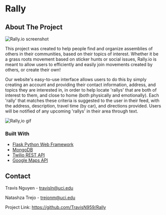 # Rally

## About The Project


![Rally.io screenshot](https://i.imgur.com/oqxEJTc.png)


This project was created to help people find and organize assemblies of others in their communities, based on their topics of interest. Whether it be a grass roots movement based on sticker hunts or social issues, Rally.io is meant to allow users to efficiently and easily join movements created by others, or create their own!

Our website's easy-to-use interface allows users to do this by simply creating an account and providing their contact information, address, and topics they are interested in, in order to help locate 'rallys' that are both of interest to them, and close to home (both physically and emotionally). Each 'rally' that matches these criteria is suggested to the user in their feed, with the address, description, travel time (by car), and directions provided. Users will be notified of any upcoming 'rallys' in their area through text.


![Rally,io gif](https://i.imgur.com/CKyoG37.gif)


### Built With
- [Flask Python Web Framework](https://flask.palletsprojects.com/en/1.1.x/)
- [MongoDB](https://www.mongodb.com/3)
- [Twilio REST API](https://www.twilio.com/docs)
- [Google Maps API](https://developers.google.com/maps)

## Contact
Travis Nguyen - travisln@uci.edu

Natashza Trejo - trejonm@uci.edu

Project Link: https://github.com/TravisN959/Rally

